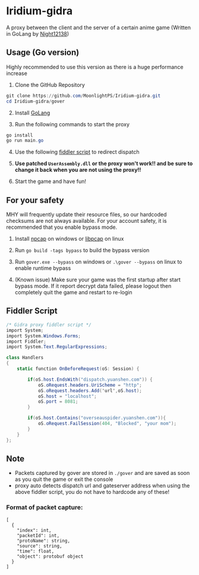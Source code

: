 # Iridium-gidra

A proxy between the client and the server of a certain anime game (Written in GoLang by [Night12138](https://github.com/Night12138))

## Usage (Go version)
Highly recommended to use this version as there is a huge performance increase
1. Clone the GitHub Repository
```powershell
git clone https://github.com/MoonlightPS/Iridium-gidra.git
cd Iridium-gidra/gover
```

2. Install [GoLang](https://go.dev/doc/install)

3. Run the following commands to start the proxy 

```powershell
go install
go run main.go
```

4. Use the following [fiddler script](https://github.com/MoonlightPS/Iridium-gidra#fiddler-script) to redirect dispatch

5. **Use patched `UserAssembly.dll` or the proxy won't work!! and be sure to change it back when you are not using the proxy!!**

6. Start the game and have fun!

## For your safety
MHY will frequently update their resource files, so our hardcoded checksums are not always available. For your account safety, it is recommended that you enable bypass mode.

1. Install [npcap](https://npcap.com/) on windows or [libpcap](https://www.tcpdump.org/) on linux

2. Run `go build -tags bypass` to build the bypass version

3. Run `gover.exe --bypass` on windows or `.\gover --bypass` on linux to enable runtime bypass

4. (Known issue) Make sure your game was the first startup after start bypass mode. If it report decrypt data failed, please logout then completely quit the game and restart to re-login

## Fiddler Script
```cs
/* Gidra proxy fiddler script */
import System;
import System.Windows.Forms;
import Fiddler;
import System.Text.RegularExpressions;

class Handlers
{
    static function OnBeforeRequest(oS: Session) {

        if(oS.host.EndsWith("dispatch.yuanshen.com")) {
            oS.oRequest.headers.UriScheme = "http";
            oS.oRequest.headers.Add('url',oS.host);
            oS.host = "localhost";
            oS.port = 8081;
        }

        if(oS.host.Contains("overseauspider.yuanshen.com")){
            oS.oRequest.FailSession(404, "Blocked", "your mom");
        }
    }
};
```

## Note

- Packets captured by gover are stored in `./gover` and are saved as soon as you quit the game or exit the console
- proxy auto detects dispatch url and gateserver address when using the above fiddler script, you do not have to hardcode any of these!

### Format of packet capture:

```jsonc
[
  {
    "index": int,
    "packetId": int,
    "protoName": string,
    "source": string,
    "time": float,
    "object": protobuf object
  }
]
```
